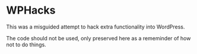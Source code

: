 # WPHacks

This was a misguided attempt to hack extra functionality into WordPress.

The code should not be used, only preserved here as a rememinder of how not to do things.

